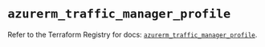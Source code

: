 # `azurerm_traffic_manager_profile`

Refer to the Terraform Registry for docs: [`azurerm_traffic_manager_profile`](https://registry.terraform.io/providers/hashicorp/azurerm/3.115.0/docs/resources/traffic_manager_profile).

